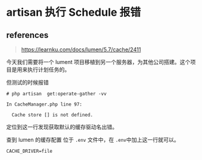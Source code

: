 # artisan 执行 Schedule 报错

## references

> https://learnku.com/docs/lumen/5.7/cache/2411

今天我们需要将一个 lument 项目移植到另一个服务器，为其他公司搭建。这个项目是用来执行计划任务的。

但测试的时候报错

```
# php artisan  get:operate-gather -vv

In CacheManager.php line 97:

  Cache store [] is not defined.
```

定位到这一行发现获取默认的缓存驱动名出错。

查到 lumen 的缓存配置 位于 `.env` 文件中，在 `.env`中加上这一行就可以。

```
CACHE_DRIVER=file
```

